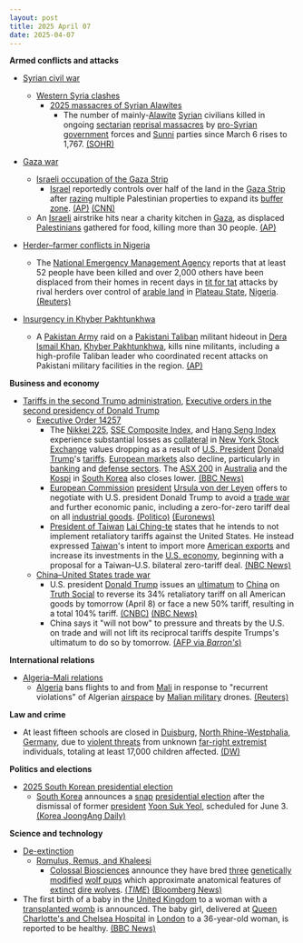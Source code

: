 ```yaml
---
layout: post
title: 2025 April 07
date: 2025-04-07
---
```



**Armed conflicts and attacks**

* [Syrian civil war](https://en.wikipedia.org/wiki/Syrian_civil_war "Syrian civil war")
  + [Western Syria clashes](https://en.wikipedia.org/wiki/Western_Syria_clashes_%28December_2024%E2%80%93present%29 "Western Syria clashes (December 2024–present)")
    - [2025 massacres of Syrian Alawites](https://en.wikipedia.org/wiki/2025_massacres_of_Syrian_Alawites "2025 massacres of Syrian Alawites")
      * The number of mainly-[Alawite](https://en.wikipedia.org/wiki/Alawites "Alawites") [Syrian](https://en.wikipedia.org/wiki/Syrians "Syrians") civilians killed in ongoing [sectarian](https://en.wikipedia.org/wiki/Sectarianism_and_minorities_in_the_Syrian_civil_war "Sectarianism and minorities in the Syrian civil war") [reprisal massacres](https://en.wikipedia.org/wiki/Collective_punishment "Collective punishment") by [pro-Syrian government](https://en.wikipedia.org/wiki/Second_Syrian_transitional_government "Second Syrian transitional government") forces and [Sunni](https://en.wikipedia.org/wiki/Sunni_Islam "Sunni Islam") parties since March 6 rises to 1,767. [(SOHR)](https://www.syriahr.com/%D8%B4%D9%87%D8%B1-%D9%83%D8%A7%D9%85%D9%84-%D8%B9%D9%84%D9%89-%D9%85%D8%B0%D8%A8%D8%AD%D8%A9-%D8%A7%D9%84%D8%B3%D8%A7%D8%AD%D9%84-%D8%A7%D9%84%D8%B3%D9%88%D8%B1%D9%8A-%D8%A8%D8%A7%D9%86%D8%AA%D8%B8/755870/)

* [Gaza war](https://en.wikipedia.org/wiki/Gaza_war "Gaza war")
  + [Israeli occupation of the Gaza Strip](https://en.wikipedia.org/wiki/Israeli_occupation_of_the_Gaza_Strip "Israeli occupation of the Gaza Strip")
    - [Israel](https://en.wikipedia.org/wiki/Israel "Israel") reportedly controls over half of the land in the [Gaza Strip](https://en.wikipedia.org/wiki/Gaza_Strip "Gaza Strip") after [razing](https://en.wikipedia.org/wiki/Razing "Razing") multiple Palestinian properties to expand its [buffer zone](https://en.wikipedia.org/wiki/Buffer_zone "Buffer zone"). [(AP)](https://apnews.com/article/gaza-buffer-zone-ceasefire-b7dada19483a3f8ef2fdecbc745ee6b5) [(CNN)](https://www.cnn.com/2025/04/07/middleeast/israel-gaza-buffer-zone-troops-intl/index.html)
  + An [Israeli](https://en.wikipedia.org/wiki/Israel "Israel") airstrike hits near a charity kitchen in [Gaza](https://en.wikipedia.org/wiki/Gaza_Strip "Gaza Strip"), as displaced [Palestinians](https://en.wikipedia.org/wiki/Palestinians "Palestinians") gathered for food, killing more than 30 people. [(AP)](https://apnews.com/article/israel-palestinians-hamas-war-news-ceasefire-hostages-04-07-2025-1ef0696b9c12bf18b5123ccd5b384a02)
* [Herder–farmer conflicts in Nigeria](https://en.wikipedia.org/wiki/Herder%E2%80%93farmer_conflicts_in_Nigeria "Herder–farmer conflicts in Nigeria")
  + The [National Emergency Management Agency](https://en.wikipedia.org/wiki/National_Emergency_Management_Agency_%28Nigeria%29 "National Emergency Management Agency (Nigeria)") reports that at least 52 people have been killed and over 2,000 others have been displaced from their homes in recent days in [tit for tat](https://en.wikipedia.org/wiki/Tit_for_tat "Tit for tat") attacks by rival herders over control of [arable land](https://en.wikipedia.org/wiki/Arable_land "Arable land") in [Plateau State](https://en.wikipedia.org/wiki/Plateau_State "Plateau State"), [Nigeria](https://en.wikipedia.org/wiki/Nigeria "Nigeria"). [(Reuters)](https://www.reuters.com/world/africa/gunmen-kill-least-52-people-nigerias-plateau-state-2025-04-07/)
* [Insurgency in Khyber Pakhtunkhwa](https://en.wikipedia.org/wiki/Insurgency_in_Khyber_Pakhtunkhwa "Insurgency in Khyber Pakhtunkhwa")
  + A [Pakistan Army](https://en.wikipedia.org/wiki/Pakistan_Army "Pakistan Army") raid on a [Pakistani Taliban](https://en.wikipedia.org/wiki/Pakistani_Taliban "Pakistani Taliban") militant hideout in [Dera Ismail Khan](https://en.wikipedia.org/wiki/Dera_Ismail_Khan "Dera Ismail Khan"), [Khyber Pakhtunkhwa](https://en.wikipedia.org/wiki/Khyber_Pakhtunkhwa "Khyber Pakhtunkhwa"), kills nine militants, including a high-profile Taliban leader who coordinated recent attacks on Pakistani military facilities in the region. [(AP)](https://apnews.com/article/pakistan-security-raid-militants-killed-northwest-9c73a1b91b3697b4928870c7e4645671)

**Business and economy**

* [Tariffs in the second Trump administration](https://en.wikipedia.org/wiki/Tariffs_in_the_second_Trump_administration "Tariffs in the second Trump administration"), [Executive orders in the second presidency of Donald Trump](https://en.wikipedia.org/wiki/List_of_executive_orders_in_the_second_presidency_of_Donald_Trump "List of executive orders in the second presidency of Donald Trump")
  + [Executive Order 14257](https://en.wikipedia.org/wiki/Donald_Trump%27s_Liberation_Day_speech "Donald Trump's Liberation Day speech")
    - The [Nikkei 225](https://en.wikipedia.org/wiki/Nikkei_225 "Nikkei 225"), [SSE Composite Index](https://en.wikipedia.org/wiki/SSE_Composite_Index "SSE Composite Index"), and [Hang Seng Index](https://en.wikipedia.org/wiki/Hang_Seng_Index "Hang Seng Index") experience substantial losses as [collateral](https://en.wikipedia.org/wiki/Collateral_damage "Collateral damage") in [New York Stock Exchange](https://en.wikipedia.org/wiki/New_York_Stock_Exchange "New York Stock Exchange") values dropping as a result of [U.S. President](https://en.wikipedia.org/wiki/President_of_the_United_States "President of the United States") [Donald Trump](https://en.wikipedia.org/wiki/Donald_Trump "Donald Trump")'s [tariffs](https://en.wikipedia.org/wiki/Tariff "Tariff"). [European markets](https://en.wikipedia.org/wiki/Economy_of_Europe "Economy of Europe") also decline, particularly in [banking](https://en.wikipedia.org/wiki/Bank "Bank") and [defense sectors](https://en.wikipedia.org/wiki/Arms_industry "Arms industry"). The [ASX 200](https://en.wikipedia.org/wiki/ASX_200 "ASX 200") in [Australia](https://en.wikipedia.org/wiki/Australia "Australia") and the [Kospi](https://en.wikipedia.org/wiki/Kospi "Kospi") in [South Korea](https://en.wikipedia.org/wiki/South_Korea "South Korea") also closes lower. [(BBC News)](https://www.bbc.com/news/articles/c934qzd094wo)
    - [European Commission](https://en.wikipedia.org/wiki/European_Commission "European Commission") [president](https://en.wikipedia.org/wiki/President_of_the_European_Commission "President of the European Commission") [Ursula von der Leyen](https://en.wikipedia.org/wiki/Ursula_von_der_Leyen "Ursula von der Leyen") offers to negotiate with U.S. president Donald Trump to avoid a [trade war](https://en.wikipedia.org/wiki/Trade_war "Trade war") and further economic panic, including a zero-for-zero tariff deal on all [industrial goods](https://en.wikipedia.org/wiki/Industrial_engineering "Industrial engineering"). [(Politico)](https://www.politico.eu/article/eu-offers-trump-removal-of-all-tariffs/) [(Euronews)](https://www.euronews.com/my-europe/2025/04/07/von-der-leyen-offers-trump-zero-for-zero-tariffs-deal-on-all-industrial-goods)
    - [President of Taiwan](https://en.wikipedia.org/wiki/President_of_Taiwan "President of Taiwan") [Lai Ching-te](https://en.wikipedia.org/wiki/Lai_Ching-te "Lai Ching-te") states that he intends to not implement retaliatory tariffs against the United States. He instead expressed [Taiwan](https://en.wikipedia.org/wiki/Taiwan "Taiwan")'s intent to import more [American exports](https://en.wikipedia.org/wiki/Foreign_trade_of_the_United_States "Foreign trade of the United States") and increase its investments in the [U.S. economy](https://en.wikipedia.org/wiki/Economy_of_the_United_States "Economy of the United States"), beginning with a proposal for a Taiwan–U.S. bilateral zero-tariff deal. [(NBC News)](https://www.nbcnews.com/politics/trump-administration/live-blog/trump-netanyahu-tariffs-live-updates-rcna199871/rcrd76472?canonicalCard=true)
  + [China–United States trade war](https://en.wikipedia.org/wiki/China%E2%80%93United_States_trade_war "China–United States trade war")
    - U.S. president [Donald Trump](https://en.wikipedia.org/wiki/Donald_Trump "Donald Trump") issues an [ultimatum](https://en.wikipedia.org/wiki/Ultimatum "Ultimatum") to [China](https://en.wikipedia.org/wiki/China "China") on [Truth Social](https://en.wikipedia.org/wiki/Truth_Social "Truth Social") to reverse its 34% retaliatory tariff on all American goods by tomorrow (April 8) or face a new 50% tariff, resulting in a total 104% tariff. [(CNBC)](https://www.cnbc.com/2025/04/07/trump-tariffs-live-updates-stock-market-crypto.html) [(NBC News)](https://www.nbcnews.com/politics/trump-administration/live-blog/trump-netanyahu-tariffs-live-updates-rcna199871#rcrd76516)
    - China says it "will not bow" to pressure and threats by the U.S. on trade and will not lift its reciprocal tariffs despite Trumps's ultimatum to do so by tomorrow. [(AFP via *Barron's*)](https://www.barrons.com/news/china-will-not-bow-to-fresh-trump-tariff-threat-embassy-says-f8a373f6)

**International relations**

* [Algeria–Mali relations](https://en.wikipedia.org/wiki/Algeria%E2%80%93Mali_relations "Algeria–Mali relations")
  + [Algeria](https://en.wikipedia.org/wiki/Algeria "Algeria") bans flights to and from [Mali](https://en.wikipedia.org/wiki/Mali "Mali") in response to "recurrent violations" of Algerian [airspace](https://en.wikipedia.org/wiki/Airspace "Airspace") by [Malian military](https://en.wikipedia.org/wiki/Malian_Armed_Forces "Malian Armed Forces") drones. [(Reuters)](https://www.reuters.com/world/africa/algeria-bars-flights-mali-due-recurrent-violations-air-space-state-tv-says-2025-04-07/)

**Law and crime**

* At least fifteen schools are closed in [Duisburg](https://en.wikipedia.org/wiki/Duisburg "Duisburg"), [North Rhine-Westphalia](https://en.wikipedia.org/wiki/North_Rhine-Westphalia "North Rhine-Westphalia"), [Germany](https://en.wikipedia.org/wiki/Germany "Germany"), due to [violent threats](https://en.wikipedia.org/wiki/Intimidation "Intimidation") from unknown [far-right extremist](https://en.wikipedia.org/wiki/Far-right_politics_in_Germany_%281945%E2%80%93present%29 "Far-right politics in Germany (1945–present)") individuals, totaling at least 17,000 children affected. [(DW)](https://www.dw.com/en/germany-schools-closed-over-extremist-right-threats/a-72158604)

**Politics and elections**

* [2025 South Korean presidential election](https://en.wikipedia.org/wiki/2025_South_Korean_presidential_election "2025 South Korean presidential election")
  + [South Korea](https://en.wikipedia.org/wiki/South_Korea "South Korea") announces a [snap](https://en.wikipedia.org/wiki/Snap_election "Snap election") [presidential election](https://en.wikipedia.org/wiki/Elections_in_South_Korea "Elections in South Korea") after the dismissal of former [president](https://en.wikipedia.org/wiki/President_of_South_Korea "President of South Korea") [Yoon Suk Yeol](https://en.wikipedia.org/wiki/Yoon_Suk_Yeol "Yoon Suk Yeol"), scheduled for June 3. [(Korea JoongAng Daily)](https://koreajoongangdaily.joins.com/news/2025-04-07/national/politics/Govt-sets-snap-presidential-election-for-June-3/2279095)

**Science and technology**

* [De-extinction](https://en.wikipedia.org/wiki/De-extinction "De-extinction")
  + [Romulus, Remus, and Khaleesi](https://en.wikipedia.org/wiki/Romulus%2C_Remus%2C_and_Khaleesi_%28dire_wolves%29 "Romulus, Remus, and Khaleesi (dire wolves)")
    - [Colossal Biosciences](https://en.wikipedia.org/wiki/Colossal_Biosciences "Colossal Biosciences") announce they have bred [three](https://en.wikipedia.org/wiki/Romulus%2C_Remus%2C_and_Khaleesi "Romulus, Remus, and Khaleesi") [genetically modified](https://en.wikipedia.org/wiki/Genetic_modification "Genetic modification") [wolf pups](https://en.wikipedia.org/wiki/Wolf "Wolf") which approximate anatomical features of [extinct](https://en.wikipedia.org/wiki/Extinct "Extinct") [dire wolves](https://en.wikipedia.org/wiki/Dire_wolf "Dire wolf"). [(*TIME*)](https://time.com/7274542/colossal-dire-wolf/) [(Bloomberg News)](https://www.bloomberg.com/news/articles/2025-04-07/-de-extinction-startup-with-10-billion-valuation-revives-dire-wolf)
* The first birth of a baby in the [United Kingdom](https://en.wikipedia.org/wiki/United_Kingdom "United Kingdom") to a woman with a [transplanted womb](https://en.wikipedia.org/wiki/Uterus_transplantation "Uterus transplantation") is announced. The baby girl, delivered at [Queen Charlotte's and Chelsea Hospital](https://en.wikipedia.org/wiki/Queen_Charlotte%27s_and_Chelsea_Hospital "Queen Charlotte's and Chelsea Hospital") in [London](https://en.wikipedia.org/wiki/London "London") to a 36-year-old woman, is reported to be healthy. [(BBC News)](https://www.bbc.co.uk/news/articles/c78jd517z87o)
